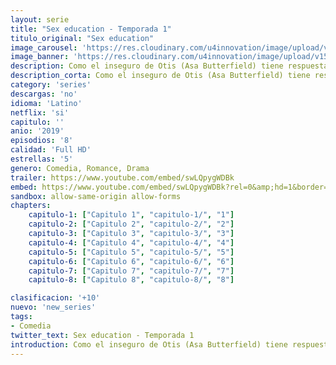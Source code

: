 ```yaml
---
layout: serie
title: "Sex education - Temporada 1"
titulo_original: "Sex education"
image_carousel: 'https://res.cloudinary.com/u4innovation/image/upload/v1565906677/sex-education-min_rhdpva.jpg'
image_banner: 'https://res.cloudinary.com/u4innovation/image/upload/v1565906678/sex-poster-min_yeylaj.jpg'
description: Como el inseguro de Otis (Asa Butterfield) tiene respuesta para cualquier duda sobre sexo gracias a que su madre (Gillian Anderson) es sexóloga, una compañera lo anima a abrir una clínica en el instituto.
description_corta: Como el inseguro de Otis (Asa Butterfield) tiene respuesta para cualquier duda sobre sexo gracias a que su madre (Gillian Anderson) es sexóloga, una compañera lo anima a abrir una "clínica" en el instituto.
category: 'series'
descargas: 'no'
idioma: 'Latino'
netflix: 'si'
capitulo: ''
anio: '2019'
episodios: '8'
calidad: 'Full HD'
estrellas: '5'
genero: Comedia, Romance, Drama
trailer: https://www.youtube.com/embed/swLQpygWDBk
embed: https://www.youtube.com/embed/swLQpygWDBk?rel=0&amp;hd=1&border=0&wmode=opaque&enablejsapi=1&modestbranding=1&controls=1&showinfo=1
sandbox: allow-same-origin allow-forms 
chapters:
    capitulo-1: ["Capitulo 1", "capitulo-1/", "1"]
    capitulo-2: ["Capitulo 2", "capitulo-2/", "2"]
    capitulo-3: ["Capitulo 3", "capitulo-3/", "3"]
    capitulo-4: ["Capitulo 4", "capitulo-4/", "4"]
    capitulo-5: ["Capitulo 5", "capitulo-5/", "5"]
    capitulo-6: ["Capitulo 6", "capitulo-6/", "6"]
    capitulo-7: ["Capitulo 7", "capitulo-7/", "7"]
    capitulo-8: ["Capitulo 8", "capitulo-8/", "8"]

clasificacion: '+10'
nuevo: 'new_series'
tags:
- Comedia
twitter_text: Sex education - Temporada 1
introduction: Como el inseguro de Otis (Asa Butterfield) tiene respuesta para cualquier duda sobre sexo gracias a que su madre (Gillian Anderson) es sexóloga, una compañera lo anima a abrir una clínica en el instituto.
---
```












